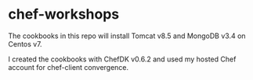 # chef-workshops

The cookbooks in this repo will install Tomcat v8.5 and MongoDB v3.4 on Centos v7.

I created the cookbooks with ChefDK v0.6.2 and used my hosted Chef account for chef-client convergence. 
